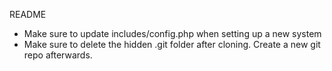 README

- Make sure to update includes/config.php when setting up a new system
- Make sure to delete the hidden .git folder after cloning. Create a new git repo afterwards.